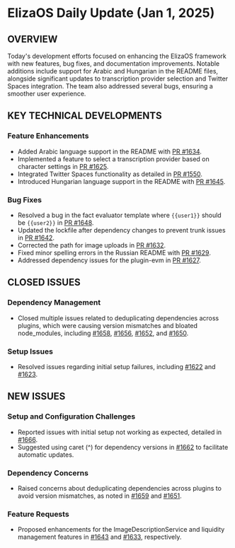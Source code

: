 # ElizaOS Daily Update (Jan 1, 2025)

## OVERVIEW 
Today's development efforts focused on enhancing the ElizaOS framework with new features, bug fixes, and documentation improvements. Notable additions include support for Arabic and Hungarian in the README files, alongside significant updates to transcription provider selection and Twitter Spaces integration. The team also addressed several bugs, ensuring a smoother user experience.

## KEY TECHNICAL DEVELOPMENTS

### Feature Enhancements
- Added Arabic language support in the README with [PR #1634](https://github.com/elizaos/eliza/pull/1634).
- Implemented a feature to select a transcription provider based on character settings in [PR #1625](https://github.com/elizaos/eliza/pull/1625).
- Integrated Twitter Spaces functionality as detailed in [PR #1550](https://github.com/elizaos/eliza/pull/1550).
- Introduced Hungarian language support in the README with [PR #1645](https://github.com/elizaos/eliza/pull/1645).

### Bug Fixes
- Resolved a bug in the fact evaluator template where `{{user1}}` should be `{{user2}}` in [PR #1648](https://github.com/elizaos/eliza/pull/1648).
- Updated the lockfile after dependency changes to prevent trunk issues in [PR #1642](https://github.com/elizaos/eliza/pull/1642).
- Corrected the path for image uploads in [PR #1632](https://github.com/elizaos/eliza/pull/1632).
- Fixed minor spelling errors in the Russian README with [PR #1629](https://github.com/elizaos/eliza/pull/1629).
- Addressed dependency issues for the plugin-evm in [PR #1627](https://github.com/elizaos/eliza/pull/1627).

## CLOSED ISSUES

### Dependency Management
- Closed multiple issues related to deduplicating dependencies across plugins, which were causing version mismatches and bloated node_modules, including [#1658](https://github.com/elizaos/eliza/issues/1658), [#1656](https://github.com/elizaos/eliza/issues/1656), [#1652](https://github.com/elizaos/eliza/issues/1652), and [#1650](https://github.com/elizaos/eliza/issues/1650).

### Setup Issues
- Resolved issues regarding initial setup failures, including [#1622](https://github.com/elizaos/eliza/issues/1622) and [#1623](https://github.com/elizaos/eliza/issues/1623).

## NEW ISSUES

### Setup and Configuration Challenges
- Reported issues with initial setup not working as expected, detailed in [#1666](https://github.com/elizaos/eliza/issues/1666).
- Suggested using caret (^) for dependency versions in [#1662](https://github.com/elizaos/eliza/issues/1662) to facilitate automatic updates.

### Dependency Concerns
- Raised concerns about deduplicating dependencies across plugins to avoid version mismatches, as noted in [#1659](https://github.com/elizaos/eliza/issues/1659) and [#1651](https://github.com/elizaos/eliza/issues/1651).

### Feature Requests
- Proposed enhancements for the ImageDescriptionService and liquidity management features in [#1643](https://github.com/elizaos/eliza/issues/1643) and [#1633](https://github.com/elizaos/eliza/issues/1633), respectively.